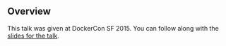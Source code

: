 <!--
{
"name" : "how-to-create-a-new-education-in-a-digital-world",
"version" : "0.1",
"title" : "How to create a new education in a digital world",
"description" : "Learn about the latest developments in the Docker world.",
"freshnessDate" : 2015-06-24,
"homepage" : "http://www.slideshare.net/Docker/day-2-11-45-1225how-to-create-a-new-education-in-digital-worldkwame-yamgnane-gaetan-juvin?qid=373359d3-16bb-4bfb-aa0c-fe20204d17c7&v=qf1&b=&from_search=1",
"canonicalSource" : "http://www.slideshare.net/Docker/day-2-11-45-1225how-to-create-a-new-education-in-digital-worldkwame-yamgnane-gaetan-juvin?qid=373359d3-16bb-4bfb-aa0c-fe20204d17c7&v=qf1&b=&from_search=1",
"license" : "All Rights Reserved"
}
-->

<!-- @section -->

## Overview

This talk was given at DockerCon SF 2015. You can follow along with the [slides for the talk](http://www.slideshare.net/Docker/day-2-11-45-1225how-to-create-a-new-education-in-digital-worldkwame-yamgnane-gaetan-juvin?qid=373359d3-16bb-4bfb-aa0c-fe20204d17c7&v=qf1&b=&from_search=1).

<!-- @asset, "contentType": "outlearn/video", "provider": "youtube", "url": "https://www.youtube.com/embed/zv7wEd-iFCo" -->
